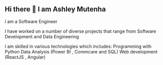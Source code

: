 ## Hi there 👋 I am Ashley Mutenha


I am a Software Engineer

I have worked on a number of diverse projects that range from Software Development and Data Engineering

I am skilled in various technologies which includes:
 Programming with Python
 Data Analysis (Power BI , Commcare and SQL)
 Web development (ReactJS , Angular)
 

<!--
**ashleymutenha/ashleymutenha** is a ✨ _special_ ✨ repository because its `README.md` (this file) appears on your GitHub profile.

Here are some ideas to get you started:

- 🔭 I’m currently working on ...
- 🌱 I’m currently learning ...
- 👯 I’m looking to collaborate on ...
- 🤔 I’m looking for help with ...
- 💬 Ask me about
- 📫 How to reach me: ...
- 😄 Pronouns: ...
- ⚡ Fun fact: ...
-->
